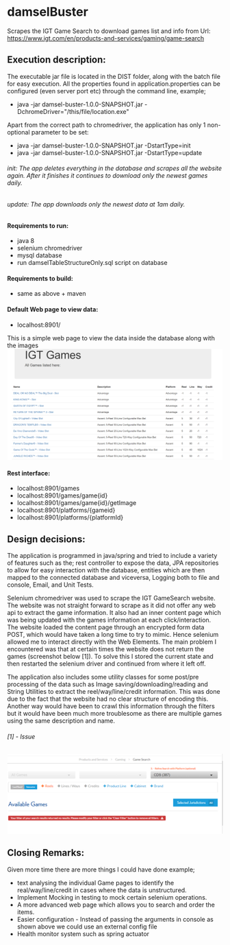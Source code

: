 # damselBuster
Scrapes the IGT Game Search to download games list and info from Url: https://www.igt.com/en/products-and-services/gaming/game-search

## Execution description:
The executable jar file is located in the DIST folder, along with the batch file for easy execution.
All the properties found in application.properties can be configured (even server port etc) through the command line,
example;
* java -jar damsel-buster-1.0.0-SNAPSHOT.jar -DchromeDriver="/this/file/location.exe" 

Apart from the correct path to chromedriver, the application has only 1 non-optional parameter to be set:
* java -jar damsel-buster-1.0.0-SNAPSHOT.jar -DstartType=init
* java -jar damsel-buster-1.0.0-SNAPSHOT.jar -DstartType=update

###### init: The app deletes everything in the database and scrapes all the website again. After it finishes it continues to download only the newest games daily.
###### update: The app downloads only the newest data at 1am daily.

#### Requirements to run:
* java 8
* selenium chromedriver
* mysql database
* run damselTableStructureOnly.sql script on database

#### Requirements to build:
* same as above + maven

#### Default Web page to view data:
* localhost:8901/

This is a simple web page to view the data inside the database along with the images
![alt text](https://raw.githubusercontent.com/kryptonmlt/damselBuster/master/readmeImages/webPageExample.png)

#### Rest interface:
* localhost:8901/games
* localhost:8901/games/game{id}
* localhost:8901/games/game{id}/getImage
* localhost:8901/platforms/{gameid}
* localhost:8901/platforms/{platformId}

## Design decisions:
The application is programmed in java/spring and tried to include a variety of features such as the;
rest controller to expose the data, JPA repositories to allow for easy interaction with the database,
entities which are then mapped to the connected database and viceversa, Logging both to file and console, Email, and Unit Tests.
 
Selenium chromedriver was used to scrape the IGT GameSearch website. The website was not straight forward to scrape as it did not offer any web api to extract the game information.
It also had an inner content page which was being updated with the games information at each click/interaction.
The website loaded the content page through an encrypted form data POST, which would have taken a long time to try to mimic. Hence selenium allowed me to interact directly with the Web Elements.
The main problem I encountered was that at certain times the website does not return the games (screenshot below [1]). To solve this I stored the current state and then restarted the selenium driver
and continued from where it left off.
 
The application also includes some utility classes for some post/pre processing of the data such as Image saving/downloading/reading
and String Utilities to extract the reel/way/line/credit information. This was done due to the fact that the website had no clear structure of encoding this.
Another way would have been to crawl this information through the filters but it would have been much more troublesome as there are multiple games using the same description and name. 

###### [1] - Issue
![alt text](https://raw.githubusercontent.com/kryptonmlt/damselBuster/master/readmeImages/pageNotReturningData.png)

## Closing Remarks:
Given more time there are more things I could have done example;
* text analysing the individual Game pages to identify the real/way/line/credit in cases where the data is unstructured.
* Implement Mocking in testing to mock certain selenium operations. 
* A more advanced web page which allows you to search and order the items.
* Easier configuration - Instead of passing the arguments in console as shown above we could use an external config file
* Health monitor system such as spring actuator